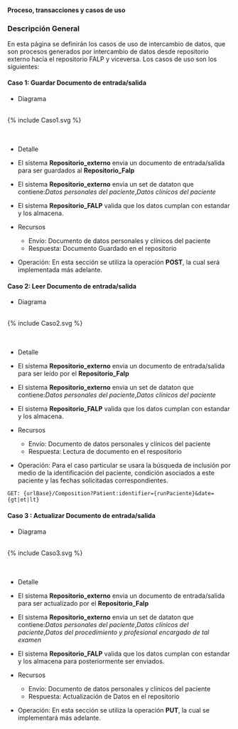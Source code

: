 #### Proceso, transacciones y casos de uso
### Descripción General
En esta página se definirán los casos de uso de intercambio de datos, que son procesos generados por  intercambio de datos  desde repositorio externo  hacía el repositorio FALP y viceversa. Los casos de uso son los siguientes:


#### Caso 1: Guardar Documento de entrada/salida

* Diagrama
<br>

<div aling="center">
  {% include Caso1.svg %}
</div>
<br clear= "all"/>

<br>

* Detalle 
 * El sistema **Repositorio_externo** envia un documento de entrada/salida para ser guardados al **Repositorio_Falp**
 * El sistema **Repositorio_externo** envia un set de dataton que contiene:*Datos personales del paciente*,*Datos clínicos del paciente*
* El sistema **Repositorio_FALP** valida que los datos cumplan con estandar y los almacena.

* Recursos
  * Envío: Documento de datos personales y clínicos del paciente
  * Respuesta: Documento Guardado en el repositorio

* Operación: 
En esta sección se utiliza la operación  **POST**, la cual será implementada más adelante.

 
 


#### Caso 2: Leer Documento de entrada/salida
* Diagrama
<br>

<div aling="center">
  {% include Caso2.svg %}
</div>
<br clear= "all"/>

<br>

* Detalle 
 * El sistema **Repositorio_externo** envia un documento de entrada/salida para ser leído por el  **Repositorio_Falp**
 * El sistema **Repositorio_externo** envia un set de dataton que contiene:*Datos personales del paciente*,*Datos clínicos del paciente*
* El sistema **Repositorio_FALP** valida que los datos cumplan con estandar y los almacena.

* Recursos
  * Envío: Documento de datos personales y clínicos del paciente
  * Respuesta: Lectura de documento en el respositorio

* Operación: 
  Para el caso particular se usara la búsqueda de inclusión por medio de la identificación del paciente, condición asociados a este paciente y las fechas solicitadas correspondientes.
```
GET: {urlBase}/Composition?Patient:identifier={runPaciente}&date={gt|et|lt}
```



#### Caso 3 : Actualizar  Documento de entrada/salida

* Diagrama
<br>

<div aling="center">
  {% include Caso3.svg %}
</div>
<br clear= "all"/>

<br>

* Detalle 
 * El sistema **Repositorio_externo** envia un documento de entrada/salida para ser actualizado por el  **Repositorio_Falp**
 * El sistema **Repositorio_externo** envia un set de dataton que contiene:*Datos personales del paciente*,*Datos clínicos del paciente*,*Datos del procedimiento y profesional encargado de tal examen*
* El sistema **Repositorio_FALP** valida que los datos cumplan con estandar y los almacena para posteriormente ser enviados.

* Recursos
  * Envío: Documento de datos personales y clínicos del paciente
  * Respuesta: Actualización de Datos en el repositorio

* Operación: 
 En esta sección se utiliza la operación  **PUT**, la cual se implementará más adelante.

